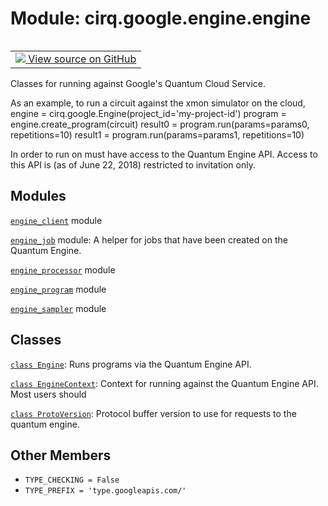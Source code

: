 <div itemscope itemtype="http://developers.google.com/ReferenceObject">
<meta itemprop="name" content="cirq.google.engine.engine" />
<meta itemprop="path" content="Stable" />
<meta itemprop="property" content="TYPE_CHECKING"/>
<meta itemprop="property" content="TYPE_PREFIX"/>
</div>

# Module: cirq.google.engine.engine

<!-- Insert buttons and diff -->

<table class="tfo-notebook-buttons tfo-api" align="left">

<td>
  <a target="_blank" href="https://github.com/quantumlib/cirq/tree/master/cirq/google/engine/engine.py">
    <img src="https://www.tensorflow.org/images/GitHub-Mark-32px.png" />
    View source on GitHub
  </a>
</td>
</table>



Classes for running against Google's Quantum Cloud Service.


As an example, to run a circuit against the xmon simulator on the cloud,
    engine = cirq.google.Engine(project_id='my-project-id')
    program = engine.create_program(circuit)
    result0 = program.run(params=params0, repetitions=10)
    result1 = program.run(params=params1, repetitions=10)

In order to run on must have access to the Quantum Engine API. Access to this
API is (as of June 22, 2018) restricted to invitation only.

## Modules

[`engine_client`](../../../cirq/google/engine/engine_client.md) module

[`engine_job`](../../../cirq/google/engine/engine_job.md) module: A helper for jobs that have been created on the Quantum Engine.

[`engine_processor`](../../../cirq/google/engine/engine_processor.md) module

[`engine_program`](../../../cirq/google/engine/engine_program.md) module

[`engine_sampler`](../../../cirq/google/engine/engine_sampler.md) module

## Classes

[`class Engine`](../../../cirq/google/Engine.md): Runs programs via the Quantum Engine API.

[`class EngineContext`](../../../cirq/google/engine/engine/EngineContext.md): Context for running against the Quantum Engine API. Most users should

[`class ProtoVersion`](../../../cirq/google/ProtoVersion.md): Protocol buffer version to use for requests to the quantum engine.

## Other Members

* `TYPE_CHECKING = False` <a id="TYPE_CHECKING"></a>
* `TYPE_PREFIX = 'type.googleapis.com/'` <a id="TYPE_PREFIX"></a>
